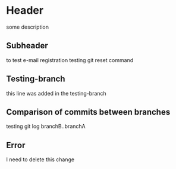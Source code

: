 # Header

some description

## Subheader
to test e-mail registration
testing git reset command

## Testing-branch
this line was added in the testing-branch

## Comparison of commits between branches
testing git log branchB..branchA

## Error
I need to delete this change